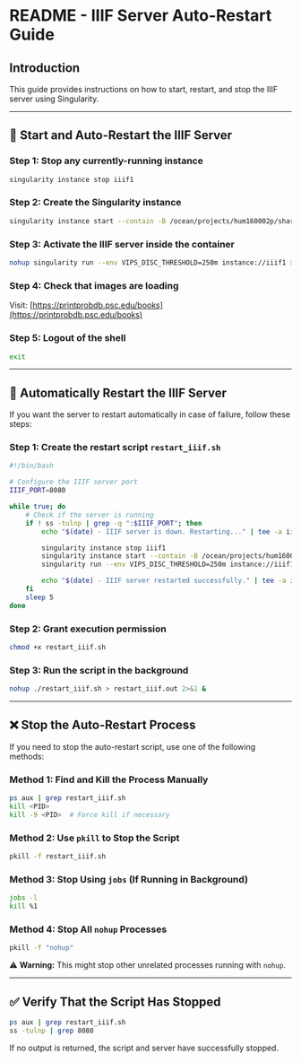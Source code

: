 # README - IIIF Server Auto-Restart Guide

## Introduction
This guide provides instructions on how to start, restart, and stop the IIIF server using Singularity.

---

## 🚀 Start and Auto-Restart the IIIF Server

### Step 1: Stop any currently-running instance
```bash
singularity instance stop iiif1
```

### Step 2: Create the Singularity instance
```bash
singularity instance start --contain -B /ocean/projects/hum160002p/shared:/usr/local/images,config:/etc/iiif-server go-iiif-vips_latest.sif iiif1
```

### Step 3: Activate the IIIF server inside the container
```bash
nohup singularity run --env VIPS_DISC_THRESHOLD=250m instance://iiif1 > iiif.log &
```

### Step 4: Check that images are loading
Visit: [https://printprobdb.psc.edu/books](https://printprobdb.psc.edu/books)

### Step 5: Logout of the shell
```bash
exit
```

---

## 🔄 Automatically Restart the IIIF Server

If you want the server to restart automatically in case of failure, follow these steps:

### Step 1: Create the restart script `restart_iiif.sh`
```bash
#!/bin/bash

# Configure the IIIF server port
IIIF_PORT=8080

while true; do
    # Check if the server is running
    if ! ss -tulnp | grep -q ":$IIIF_PORT"; then
        echo "$(date) - IIIF server is down. Restarting..." | tee -a iiif_restart.log

        singularity instance stop iiif1
        singularity instance start --contain -B /ocean/projects/hum160002p/shared:/usr/local/images,config:/etc/iiif-server go-iiif-vips_latest.sif iiif1
        singularity run --env VIPS_DISC_THRESHOLD=250m instance://iiif1 > iiif.log 2>&1 &

        echo "$(date) - IIIF server restarted successfully." | tee -a iiif_restart.log
    fi
    sleep 5
done
```

### Step 2: Grant execution permission
```bash
chmod +x restart_iiif.sh
```

### Step 3: Run the script in the background
```bash
nohup ./restart_iiif.sh > restart_iiif.out 2>&1 &
```

---

## ❌ Stop the Auto-Restart Process
If you need to stop the auto-restart script, use one of the following methods:

### Method 1: Find and Kill the Process Manually
```bash
ps aux | grep restart_iiif.sh
kill <PID>
kill -9 <PID>  # Force kill if necessary
```

### Method 2: Use `pkill` to Stop the Script
```bash
pkill -f restart_iiif.sh
```

### Method 3: Stop Using `jobs` (If Running in Background)
```bash
jobs -l
kill %1
```

### Method 4: Stop All `nohup` Processes
```bash
pkill -f "nohup"
```
⚠️ **Warning:** This might stop other unrelated processes running with `nohup`.

---

## ✅ Verify That the Script Has Stopped
```bash
ps aux | grep restart_iiif.sh
ss -tulnp | grep 8080
```
If no output is returned, the script and server have successfully stopped.


